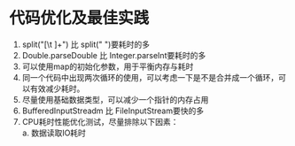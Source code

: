 代码优化及最佳实践
====
1. split("[\t ]+") 比 split(" ")要耗时的多<br>
2. Double.parseDouble 比 Integer.parseInt要耗时的多<br>
3. 可以使用map的初始化参数，用于平衡内存与耗时<br>
4. 同一个代码中出现两次循环的使用，可以考虑一下是不是合并成一个循环，可以有效减少耗时。<br>
5. 尽量使用基础数据类型，可以减少一个指针的内存占用<br>
6. BufferedInputStreadm 比 FileInputStream要快的多<br>
7. CPU耗时性能优化测试，尽量排除以下因素：<br>
   a. 数据读取IO耗时
   


